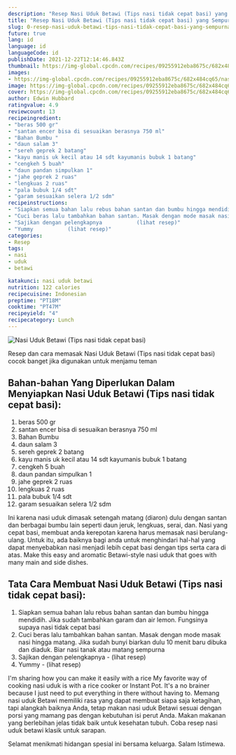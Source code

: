 ```yaml
---
description: "Resep Nasi Uduk Betawi (Tips nasi tidak cepat basi) yang Sempurna"
title: "Resep Nasi Uduk Betawi (Tips nasi tidak cepat basi) yang Sempurna"
slug: 0-resep-nasi-uduk-betawi-tips-nasi-tidak-cepat-basi-yang-sempurna
future: true
lang: id
language: id
languageCode: id
publishDate: 2021-12-22T12:14:46.843Z 
thumbnail: https://img-global.cpcdn.com/recipes/09255912eba8675c/682x484cq65/nasi-uduk-betawi-tips-nasi-tidak-cepat-basi-foto-resep-utama.png
images:
- https://img-global.cpcdn.com/recipes/09255912eba8675c/682x484cq65/nasi-uduk-betawi-tips-nasi-tidak-cepat-basi-foto-resep-utama.png
image: https://img-global.cpcdn.com/recipes/09255912eba8675c/682x484cq65/nasi-uduk-betawi-tips-nasi-tidak-cepat-basi-foto-resep-utama.png
cover: https://img-global.cpcdn.com/recipes/09255912eba8675c/682x484cq65/nasi-uduk-betawi-tips-nasi-tidak-cepat-basi-foto-resep-utama.png
author: Edwin Hubbard
ratingvalue: 4.9
reviewcount: 13
recipeingredient:
- "beras 500 gr"
- "santan encer bisa di sesuaikan berasnya 750 ml"
- "Bahan Bumbu "
- "daun salam 3"
- "sereh geprek 2 batang"
- "kayu manis uk kecil atau 14 sdt kayumanis bubuk 1 batang"
- "cengkeh 5 buah"
- "daun pandan simpulkan 1"
- "jahe geprek 2 ruas"
- "lengkuas 2 ruas"
- "pala bubuk 1/4 sdt"
- "garam sesuaikan selera 1/2 sdm"
recipeinstructions:
- "Siapkan semua bahan lalu rebus bahan santan dan bumbu hingga mendidih. Jika sudah tambahkan garam dan air lemon. Fungsinya supaya nasi tidak cepat basi"
- "Cuci beras lalu tambahkan bahan santan. Masak dengan mode masak nasi hingga matang. Jika sudah bunyi biarkan dulu 10 menit baru dibuka dan diaduk. Biar nasi tanak atau matang sempurna"
- "Sajikan dengan pelengkapnya           (lihat resep)"
- "Yummy           (lihat resep)"
categories:
- Resep
tags:
- nasi
- uduk
- betawi

katakunci: nasi uduk betawi 
nutrition: 122 calories
recipecuisine: Indonesian
preptime: "PT18M"
cooktime: "PT47M"
recipeyield: "4"
recipecategory: Lunch
---
```



![Nasi Uduk Betawi (Tips nasi tidak cepat basi)](https://img-global.cpcdn.com/recipes/09255912eba8675c/682x484cq65/nasi-uduk-betawi-tips-nasi-tidak-cepat-basi-foto-resep-utama.png)

Resep dan cara memasak  Nasi Uduk Betawi (Tips nasi tidak cepat basi) cocok banget jika digunakan untuk menjamu teman

<!--inarticleads1-->

## Bahan-bahan Yang Diperlukan Dalam Menyiapkan Nasi Uduk Betawi (Tips nasi tidak cepat basi):

1. beras 500 gr
1. santan encer bisa di sesuaikan berasnya 750 ml
1. Bahan Bumbu 
1. daun salam 3
1. sereh geprek 2 batang
1. kayu manis uk kecil atau 14 sdt kayumanis bubuk 1 batang
1. cengkeh 5 buah
1. daun pandan simpulkan 1
1. jahe geprek 2 ruas
1. lengkuas 2 ruas
1. pala bubuk 1/4 sdt
1. garam sesuaikan selera 1/2 sdm

Ini karena nasi uduk dimasak setengah matang (diaron) dulu dengan santan dan berbagai bumbu lain seperti daun jeruk, lengkuas, serai, dan. Nasi yang cepat basi, membuat anda kerepotan karena harus memasak nasi berulang- ulang. Untuk itu, ada baiknya bagi anda untuk menghindari hal-hal yang dapat menyebabkan nasi menjadi lebih cepat basi dengan tips serta cara di atas. Make this easy and aromatic Betawi-style nasi uduk that goes with many main and side dishes. 

<!--inarticleads2-->

## Tata Cara Membuat Nasi Uduk Betawi (Tips nasi tidak cepat basi):

1. Siapkan semua bahan lalu rebus bahan santan dan bumbu hingga mendidih. Jika sudah tambahkan garam dan air lemon. Fungsinya supaya nasi tidak cepat basi
1. Cuci beras lalu tambahkan bahan santan. Masak dengan mode masak nasi hingga matang. Jika sudah bunyi biarkan dulu 10 menit baru dibuka dan diaduk. Biar nasi tanak atau matang sempurna
1. Sajikan dengan pelengkapnya -           (lihat resep)
1. Yummy -           (lihat resep)


I&#39;m sharing how you can make it easily with a rice My favorite way of cooking nasi uduk is with a rice cooker or Instant Pot. It&#39;s a no brainer because I just need to put everything in there without having to. Memang nasi uduk Betawi memiliki rasa yang dapat membuat siapa saja ketagihan, tapi alangkah baiknya Anda, tetap makan nasi uduk Betawi sesuai dengan porsi yang mamang pas dengan kebutuhan isi perut Anda. Makan makanan yang berlebihan jelas tidak baik untuk kesehatan tubuh. Coba resep nasi uduk betawi klasik untuk sarapan. 

Selamat menikmati hidangan spesial ini bersama keluarga. Salam Istimewa.
